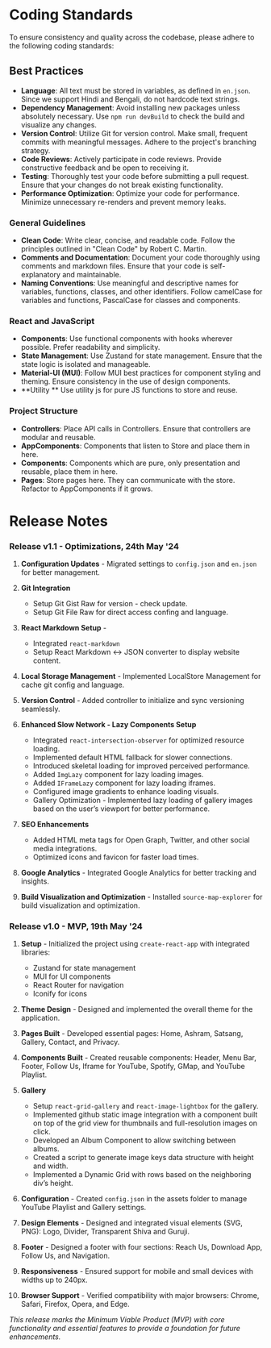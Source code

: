 
# Coding Standards

To ensure consistency and quality across the codebase, please adhere to the following coding standards:

## Best Practices

- **Language**: All text must be stored in variables, as defined in `en.json`. Since we support Hindi and Bengali, do not hardcode text strings.
- **Dependency Management**: Avoid installing new packages unless absolutely necessary. Use `npm run devBuild` to check the build and visualize any changes.
- **Version Control**: Utilize Git for version control. Make small, frequent commits with meaningful messages. Adhere to the project's branching strategy.
- **Code Reviews**: Actively participate in code reviews. Provide constructive feedback and be open to receiving it.
- **Testing**: Thoroughly test your code before submitting a pull request. Ensure that your changes do not break existing functionality.
- **Performance Optimization**: Optimize your code for performance. Minimize unnecessary re-renders and prevent memory leaks.

### General Guidelines

- **Clean Code**: Write clear, concise, and readable code. Follow the principles outlined in "Clean Code" by Robert C. Martin.
- **Comments and Documentation**: Document your code thoroughly using comments and markdown files. Ensure that your code is self-explanatory and maintainable.
- **Naming Conventions**: Use meaningful and descriptive names for variables, functions, classes, and other identifiers. Follow camelCase for variables and functions, PascalCase for classes and components.

### React and JavaScript

- **Components**: Use functional components with hooks wherever possible. Prefer readability and simplicity.
- **State Management**: Use Zustand for state management. Ensure that the state logic is isolated and manageable.
- **Material-UI (MUI)**: Follow MUI best practices for component styling and theming. Ensure consistency in the use of design components.
- **Utility ** Use utility js for pure JS functions to store and reuse.

### Project Structure

- **Controllers**: Place API calls in Controllers. Ensure that controllers are modular and reusable.
- **AppComponents**: Components that listen to Store and place them in here.
- **Components**:  Components which are pure, only presentation and reusable, place them in here.
- **Pages**: Store pages here. They can communicate with the store. Refactor to AppComponents if it grows.


# Release Notes

### Release v1.1 - Optimizations, 24th May '24
1. **Configuration Updates** - Migrated settings to `config.json` and `en.json` for better management.

2. **Git Integration**
   - Setup Git Gist Raw for version - check update.
   - Setup Git File Raw for direct access confing and language.

3. **React Markdown Setup** - 
   - Integrated `react-markdown`
   - Setup React Markdown <-> JSON converter to display website content.
 
4. **Local Storage Management** - Implemented LocalStore Management for cache git config and language.

5. **Version Control** - Added controller to initialize and sync versioning seamlessly.

6. **Enhanced Slow Network - Lazy Components Setup**
   - Integrated `react-intersection-observer` for optimized resource loading.
   - Implemented default HTML fallback for slower connections.
   - Introduced skeletal loading for improved perceived performance.
   - Added `ImgLazy` component for lazy loading images.
   - Added `IFrameLazy` component for lazy loading iframes.
   - Configured image gradients to enhance loading visuals.
   - Gallery Optimization - Implemented lazy loading of gallery images based on the user’s viewport for better performance.

7. **SEO Enhancements**
   - Added HTML meta tags for Open Graph, Twitter, and other social media integrations.
   - Optimized icons and favicon for faster load times.

8. **Google Analytics** - Integrated Google Analytics for better tracking and insights.

9. **Build Visualization and Optimization** - Installed `source-map-explorer` for build visualization and optimization.

### Release v1.0 - MVP, 19th May '24

1.  **Setup** - Initialized the project using `create-react-app` with integrated libraries:
    - Zustand for state management
    - MUI for UI components
    -  React Router for navigation
    - Iconify for icons
   
2.  **Theme Design** - Designed and implemented the overall theme for the application.
    
3.  **Pages Built** - Developed essential pages: Home, Ashram, Satsang, Gallery, Contact, and Privacy.
    
4.  **Components Built** - Created reusable components: Header, Menu Bar, Footer, Follow Us, Iframe for YouTube, Spotify, GMap, and YouTube Playlist.
    
5.  **Gallery**
    
    -   Setup `react-grid-gallery` and `react-image-lightbox` for the gallery.
    -   Implemented github static image integration with a component built on top of the grid view for thumbnails and full-resolution images on click.
    -   Developed an Album Component to allow switching between albums.
    -   Created a script to generate image keys data structure with height and width.
    -   Implemented a Dynamic Grid with rows based on the neighboring div’s height.
6.  **Configuration** - Created `config.json` in the assets folder to manage YouTube Playlist and Gallery settings.
    
7.  **Design Elements** - Designed and integrated visual elements (SVG, PNG): Logo, Divider, Transparent Shiva and Guruji.

8.  **Footer** - Designed a footer with four sections: Reach Us, Download App, Follow Us, and Navigation.
    
9.  **Responsiveness** - Ensured support for mobile and small devices with widths up to 240px.
    
10.  **Browser Support** - Verified compatibility with major browsers: Chrome, Safari, Firefox, Opera, and Edge.
    
*This release marks the Minimum Viable Product (MVP) with core functionality and essential features to provide a foundation for future enhancements.*
